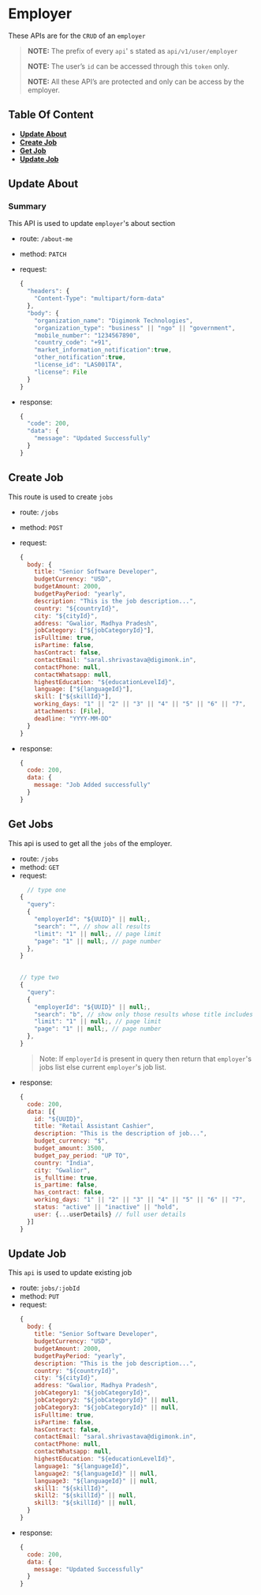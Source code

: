 # Employer

These APIs are for the `CRUD` of an `employer`

> **NOTE:** The prefix of every `api`' s stated as `api/v1/user/employer`
>
> **NOTE:** The user’s `id` can be accessed through this `token` only.
>
> **NOTE:** All these API’s are protected and only can be access by the employer.

## Table Of Content

- **[Update About](#update-about)**
- **[Create Job](#create-job)**
- **[Get Job](#get-jobs)**
- **[Update Job](#update-job)**

## Update About

### Summary

This API is used to update `employer`'s about section

- route: `/about-me`
- method: `PATCH`
- request:

  ```js
  {
    "headers": {
      "Content-Type": "multipart/form-data"
    },
    "body": {
      "organization_name": "Digimonk Technologies",
      "organization_type": "business" || "ngo" || "government",
      "mobile_number": "1234567890",
      "country_code": "+91",
      "market_information_notification":true,
      "other_notification":true,
      "license_id": "LAS001TA",
      "license": File
    }
  }
  ```

- response:

  ```js
  {
    "code": 200,
    "data": {
      "message": "Updated Successfully"
    }
  }
  ```

## Create Job

This route is used to create `jobs`

- route: `/jobs`
- method: `POST`
- request:

  ```js
  {
    body: {
      title: "Senior Software Developer",
      budgetCurrency: "USD",
      budgetAmount: 2000,
      budgetPayPeriod: "yearly",
      description: "This is the job description...",
      country: "${countryId}",
      city: "${cityId}",
      address: "Gwalior, Madhya Pradesh",
      jobCategory: ["${jobCategoryId}"],
      isFulltime: true,
      isPartime: false,
      hasContract: false,
      contactEmail: "saral.shrivastava@digimonk.in",
      contactPhone: null,
      contactWhatsapp: null,
      highestEducation: "${educationLevelId}",
      language: ["${languageId}"],
      skill: ["${skillId}"],
      working_days: "1" || "2" || "3" || "4" || "5" || "6" || "7",
      attachments: [File],
      deadline: "YYYY-MM-DD"
    }
  }
  ```

- response:
  ```js
  {
    code: 200,
    data: {
      message: "Job Added successfully"
    }
  }
  ```

## Get Jobs

This api is used to get all the `jobs` of the employer.
- route: `/jobs`
- method: `GET`
- request:
  ```js
    // type one
  {
    "query": 
    {
      "employerId": "${UUID}" || null;,
      "search": "", // show all results
      "limit": "1" || null;, // page limit
      "page": "1" || null;, // page number
    },
  }
 

  // type two
  {
    "query": 
    {
      "employerId": "${UUID}" || null;,
      "search": "b", // show only those results whose title includes `b` only
      "limit": "1" || null;, // page limit
      "page": "1" || null;, // page number
    },
  }

  ```
  > Note: If `employerId` is present in query then return that `employer`'s jobs list else current `employer`'s job list. 
- response:
  ```js
  {
    code: 200,
    data: [{
      id: "${UUID}",
      title: "Retail Assistant Cashier",
      description: "This is the description of job...",
      budget_currency: "$",
      budget_amount: 3500,
      budget_pay_period: "UP TO",
      country: "India",
      city: "Gwalior",
      is_fulltime: true,
      is_partime: false,
      has_contract: false,
      working_days: "1" || "2" || "3" || "4" || "5" || "6" || "7",
      status: "active" || "inactive" || "hold",
      user: {...userDetails} // full user details
    }]
  }
  ```

## Update Job

This `api` is used to update existing job

- route: `jobs/:jobId`
- method: `PUT`
- request:
  ```js
  {
    body: {
      title: "Senior Software Developer",
      budgetCurrency: "USD",
      budgetAmount: 2000,
      budgetPayPeriod: "yearly",
      description: "This is the job description...",
      country: "${countryId}",
      city: "${cityId}",
      address: "Gwalior, Madhya Pradesh",
      jobCategory1: "${jobCategoryId}",
      jobCategory2: "${jobCategoryId}" || null,
      jobCategory3: "${jobCategoryId}" || null,
      isFulltime: true,
      isPartime: false,
      hasContract: false,
      contactEmail: "saral.shrivastava@digimonk.in",
      contactPhone: null,
      contactWhatsapp: null,
      highestEducation: "${educationLevelId}",
      language1: "${languageId}",
      language2: "${languageId}" || null,
      language3: "${languageId}" || null,
      skill1: "${skillId}",
      skill2: "${skillId}" || null,
      skill3: "${skillId}" || null,
    }
  }
  ```
- response:
  ```js
  {
    code: 200,
    data: {
      message: "Updated Successfully"
    }
  }
  ```
